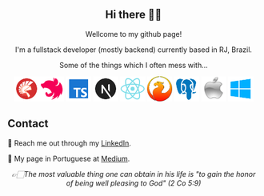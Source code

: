 
<div align="center">

## Hi there 👋🏻


Wellcome to my github page!

I'm a fullstack developer (mostly backend) currently based in RJ, Brazil. 
<br/>

Some of the things which I often mess with...
<br/>

<img src="img/delphi.svg" width="50px" alt="Delphi"><img src="img/nestjs.svg" width="50px" alt="NestJS">
<img src="img/typescript.svg" width="50px" alt="TypeScript">
<img src="img/nextjs.svg" width="50px" alt="NextJS">
<img src="img/react.svg" width="50px" alt="React">
<img src="img/firebirdsql.svg" width="50px" alt="FirebirdSQL">
<img src="img/postgres.svg" width="50px" alt="PostgreSQL">
<img src="img/macos.png" width="50px" alt="MacOS">
<img src="img/windows10.svg" width="50px" alt="Windows 10">
</div>

## Contact

🔗 Reach me out through my [LinkedIn](https://www.linkedin.com/in/samuel-r-o/).

🔗 My page in Portuguese at [Medium](https://medium.com/@afnsldd).
  
<div align="center">

*👉🏻The most valuable thing one can obtain in his life is "to gain the honor of being well pleasing to God" (2 Co 5:9)*

</div>
 
